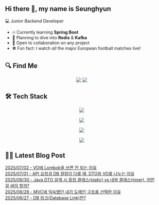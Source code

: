 

## Hi there 👋, my name is Seunghyun

💻 Junior Backend Developer

- 🔥 Currently learning **Spring Boot**
- 🌊 Planning to dive into **Redis** & **Kafka**
- 🤝 Open to collaboration on any project
- ⚽ Fun fact: I watch *all* the major European football matches live!

## 🔍 Find Me

<p align="center">
  <a href="https://cojoop.tistory.com"><img src="https://img.shields.io/badge/Tech Blog-000000?style=for-the-badge&logo=tistory&logoColor=white&link=https://winn-dev.tistory.com/"/></a>
  <a href="mailto:tmdgus8779@gmail.com"><img src="https://img.shields.io/badge/Gmail-d14836?style=for-the-badge&logo=Gmail&logoColor=white&link=mailto:tmdgus8779@gmail.com"/></a>
</p>

## 🛠️ Tech Stack

<div align="center">
  <img src="https://go-skill-icons.vercel.app/api/icons?i=html,css,bootstrap,js,jquery" />
</div>
&nbsp;
<div align="center">
  <img src="https://go-skill-icons.vercel.app/api/icons?i=py,java,flask,spring,mysql,oracle" />
</div>
&nbsp;
<div align="center">
  <img src="https://skillicons.dev/icons?i=docker,git,github,ubuntu" />
</div>
&nbsp;
<div align="center">
  <img src="https://go-skill-icons.vercel.app/api/icons?i=dbeaver,eclipse,idea,vscode,vim" />
</div>

## ✍🏻 Latest Blog Post

[2025/07/02 - VO에 Lombok을 쓰면 안 되는 이유](https://cojoop.tistory.com/entry/VO%EC%97%90-Lombok%EC%9D%84-%EC%93%B0%EB%A9%B4-%EC%95%88-%EB%90%98%EB%8A%94-%EC%9D%B4%EC%9C%A0) <br/>
[2025/07/01 - API 요청과 DB 컬럼이 다를 때, DTO와 VO를 나누는 이유](https://cojoop.tistory.com/entry/API-%EC%9A%94%EC%B2%AD%EA%B3%BC-DB-%EC%BB%AC%EB%9F%BC%EC%9D%B4-%EB%8B%A4%EB%A5%BC-%EB%95%8C-DTO%EC%99%80-VO%EB%A5%BC-%EB%82%98%EB%88%84%EB%8A%94-%EC%9D%B4%EC%9C%A0) <br/>
[2025/06/30 - Java DTO 설계 시 중첩 클래스(static) vs 내부 클래스(inner), 어떤 걸 써야 할까?](https://cojoop.tistory.com/entry/Java-DTO-%EC%84%A4%EA%B3%84-%EC%8B%9C-%EC%A4%91%EC%B2%A9-%ED%81%B4%EB%9E%98%EC%8A%A4static-vs-%EB%82%B4%EB%B6%80-%ED%81%B4%EB%9E%98%EC%8A%A4inner-%EC%96%B4%EB%96%A4-%EA%B1%B8-%EC%8D%A8%EC%95%BC-%ED%95%A0%EA%B9%8C) <br/>
[2025/06/28 - MVC에 익숙했던 내가 도메인 구조를 선택한 이유](https://cojoop.tistory.com/entry/MVC%EC%97%90-%EC%9D%B5%EC%88%99%ED%96%88%EB%8D%98-%EB%82%B4%EA%B0%80-%EB%8F%84%EB%A9%94%EC%9D%B8-%EA%B5%AC%EC%A1%B0%EB%A5%BC-%EC%84%A0%ED%83%9D%ED%95%9C-%EC%9D%B4%EC%9C%A0) <br/>
[2025/06/27 - DB 링크(Database Link)란?](https://cojoop.tistory.com/entry/DB-%EB%A7%81%ED%81%ACDatabase-Link%EB%9E%80) <br/>
